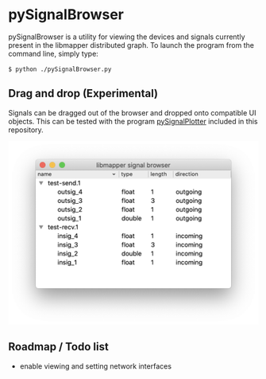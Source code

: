 # pySignalBrowser

pySignalBrowser is a utility for viewing the devices and signals currently present in the libmapper distributed graph. To launch the program from the command line, simply type:

~~~
$ python ./pySignalBrowser.py
~~~

## Drag and drop (Experimental)

Signals can be dragged out of the browser and dropped onto compatible UI objects. This can be tested with the program [pySignalPlotter](./../../visualisation/pySignalPlotter) included in this repository.

<img src="./pySignalBrowser_screenshot.png">

## Roadmap / Todo list

* enable viewing and setting network interfaces
